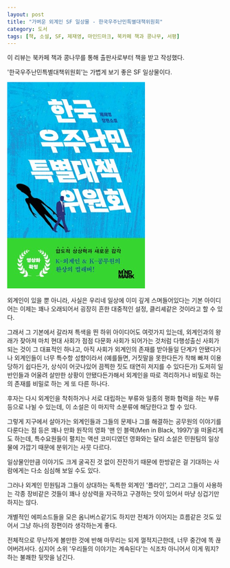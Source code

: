 ```yaml
---
layout: post
title: "가벼운 외계인 SF 일상물 - 한국우주난민특별대책위원회"
category: 도서
tags: [책, 소설, SF, 제재영, 마인드마크, 북카페 책과 콩나무, 서평]
---
```


<div class="ftc-ad-notice">
이 리뷰는 북카페 책과 콩나무를 통해 출판사로부터 책을 받고 작성했다.
</div>



'한국우주난민특별대책위원회'는
가볍게 보기 좋은 SF 일상물이다.

![표지](/images/book/korea-space-refugee-special-countermeasures-committee-book.jpg)

외계인이 있을 뿐 아니라,
사실은 우리네 일상에 이미 깊게 스며들어있다는 기본 아이디어는
이제는 꽤나 오래되어서 굉장히 흔한 대중적인 설정, 클리셰같은 것이라고 할 수 있다.

그래서 그 기본에서 갈라져 특색을 띈 하위 아이디어도 여럿가지 있는데,
외계인과의 왕래가 잦아져 마치 현대 사회가 점점 다문화 사회가 되어가는 것처럼
다행성출신 사회가 되는 것이 그 대표적인 하나고,
아직 사회가 외계인의 존재를 받아들일 단계가 안됐다거나
외계인들이 너무 특수항 성향이라서
(예를들면, 거짓말을 못한다든가 착해 빠져 이용당하기 쉽다든가, 상식이 어긋나있어 끔찍한 짓도 태연히 저지를 수 있다든가)
도저히 일반인들과 어울려 살만한 상황이 안됐다든가해서
외계인을 따로 격리하거나 비밀로 하는 의 존재를 비밀로 하는 게 또 다른 하나다.

후자는 다시 외계인을 착취하거나 서로 대립하는 부류와
일종의 평화 협력을 하는 부류 등으로 나뉠 수 있는데,
이 소설은 이 마지막 소분류에 해당한다고 할 수 있다.

그렇게 지구에서 살아가는 외계인들과
그들의 문제나 그를 해결하는 공무원의 이야기를 다룬다는 점 등은
꽤나 만화 원작의 영화 '맨 인 블랙(Men in Black, 1997)'을 떠올리게도 하는데,
특수요원들이 펼치는 액션 코미디였던 영화와는 달리
소설은 민원팀의 일상물에 가깝기 때문에 분위기는 사뭇 다르다.

일상물인만큼 이야기도 크게 굴곡진 것 없이 잔잔하기 때문에
한방같은 걸 기대하는 사람에게는 다소 심심해 보일 수도 있다.

그러나 외계인 민원팀과 그들이 상대하는 독특한 외계인 '플라인',
그리고 그들이 사용하는 각종 장비같은 것들이
꽤나 상상력을 자극하고 구경하는 맛이 있어서
마냥 싱겁기만 하지는 않다.

개별적인 에피소드들을 모은 옴니버스같기도 하지만
전체가 이어지는 흐름같은 것도 있어서
그냥 하나의 장편이라 생각하는게 좋다.

전체적으로 무난하게 볼만한 것에 반해
마무리는 되게 껄적지근한데,
너무 중간에 똑 끊어버려서다.
심지어 소위 '우리들의 이야기는 계속된다'는 식조차 아니어서
이게 뭐지? 하는 불쾌한 뒷맛을 남긴다.

